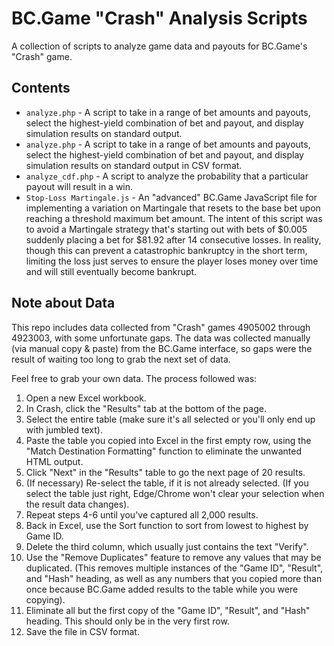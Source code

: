 # BC.Game "Crash" Analysis Scripts
A collection of scripts to analyze game data and payouts for BC.Game's "Crash" 
game.

## Contents
- `analyze.php` - A script to take in a range of bet amounts and payouts, select
  the highest-yield combination of bet and payout, and display simulation
  results on standard output.
- `analyze.php` - A script to take in a range of bet amounts and payouts, select
  the highest-yield combination of bet and payout, and display simulation
  results on standard output in CSV format.
- `analyze_cdf.php` - A script to analyze the probability that a particular 
  payout will result in a win.
- `Stop-Loss Martingale.js` - An "advanced" BC.Game JavaScript file for 
  implementing a variation on Martingale that resets to the base bet upon
  reaching a threshold maximum bet amount. The intent of this script was to 
  avoid a Martingale strategy that's starting out with bets of $0.005 suddenly
  placing a bet for $81.92 after 14 consecutive losses. In reality, though this
  can prevent a catastrophic bankruptcy in the short term, limiting the loss 
  just serves to ensure the player loses money over time and will still
  eventually become bankrupt.

## Note about Data
This repo includes data collected from "Crash" games 4905002 through 4923003,
with some unfortunate gaps. The data was collected manually (via manual copy &
paste) from the BC.Game interface, so gaps were the result of waiting too long
to grab the next set of data.

Feel free to grab your own data. The process followed was:
1.  Open a new Excel workbook.
2.  In Crash, click the "Results" tab at the bottom of the page.
3.  Select the entire table (make sure it's all selected or you'll only end up
    with jumbled text).
4.  Paste the table you copied into Excel in the first empty row, using the 
    "Match Destination Formatting" function to eliminate the unwanted HTML
    output.
5.  Click "Next" in the "Results" table to go the next page of 20 results.
6.  (If necessary) Re-select the table, if it is not already selected. (If you 
    select the table just right, Edge/Chrome won't clear your selection when the
    result data changes).
7.  Repeat steps 4-6 until you've captured all 2,000 results.
8.  Back in Excel, use the Sort function to sort from lowest to highest by Game
    ID.
9.  Delete the third column, which usually just contains the text "Verify".
10. Use the "Remove Duplicates" feature to remove any values that may be
    duplicated. (This removes multiple instances of the "Game ID", "Result",
    and "Hash" heading, as well as any numbers that you copied more than once
    because BC.Game added results to the table while you were copying).
11. Eliminate all but the first copy of the "Game ID", "Result", and "Hash" 
    heading. This should only be in the very first row.
12. Save the file in CSV format.
